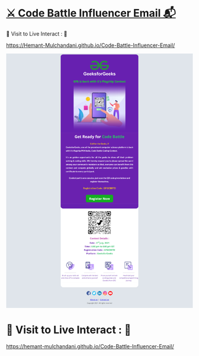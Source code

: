 # [⚔️ Code Battle Influencer Email 📬](https://hemant-mulchandani.github.io/Code-Battle-Influencer-Email/)

  📌 Visit to Live Interact : 🔗

  https://Hemant-Mulchandani.github.io/Code-Battle-Influencer-Email/ 


![Mail Capture](Code%20Battle%20Influencer%20Mail%20Capture-1.png)

# 📌 Visit to Live Interact : 🔗

https://hemant-mulchandani.github.io/Code-Battle-Influencer-Email/ 
